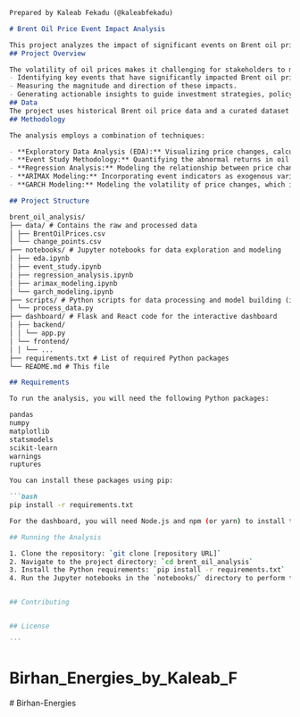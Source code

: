 ````markdown
Prepared by Kaleab Fekadu (@kaleabfekadu)

# Brent Oil Price Event Impact Analysis

This project analyzes the impact of significant events on Brent oil price changes over the past decade. It uses time series analysis, econometric modeling, and statistical techniques to identify key events, quantify their effects on price fluctuations, and provide data-driven insights for investors, policymakers, and energy companies.
## Project Overview

The volatility of oil prices makes it challenging for stakeholders to make informed decisions. This project aims to provide clarity by:
- Identifying key events that have significantly impacted Brent oil prices.
- Measuring the magnitude and direction of these impacts.
- Generating actionable insights to guide investment strategies, policy development, and operational planning.
## Data
The project uses historical Brent oil price data and a curated dataset of significant events (geopolitical events, economic events, OPEC decisions, supply disruptions, etc.) over the past decade.
## Methodology

The analysis employs a combination of techniques:

- **Exploratory Data Analysis (EDA):** Visualizing price changes, calculating descriptive statistics, and examining autocorrelation and volatility.
- **Event Study Methodology:** Quantifying the abnormal returns in oil prices around specific event dates.
- **Regression Analysis:** Modeling the relationship between price changes and event indicators.
- **ARIMAX Modeling:** Incorporating event indicators as exogenous variables in ARIMA models to account for both autocorrelation and event impacts.
- **GARCH Modeling:** Modeling the volatility of price changes, which is crucial for oil price analysis.

## Project Structure

brent_oil_analysis/
├── data/ # Contains the raw and processed data
│ ├── BrentOilPrices.csv
│ └── change_points.csv
├── notebooks/ # Jupyter notebooks for data exploration and modeling
│ ├── eda.ipynb
│ ├── event_study.ipynb
│ ├── regression_analysis.ipynb
│ ├── arimax_modeling.ipynb
│ └── garch_modeling.ipynb
├── scripts/ # Python scripts for data processing and model building (if any)
│ └── process_data.py
├── dashboard/ # Flask and React code for the interactive dashboard
│ ├── backend/
│ │ └── app.py
│ └── frontend/
│ │ └── ...
├── requirements.txt # List of required Python packages
└── README.md # This file

## Requirements

To run the analysis, you will need the following Python packages:

pandas
numpy
matplotlib
statsmodels
scikit-learn
warnings
ruptures

You can install these packages using pip:

```bash
pip install -r requirements.txt

For the dashboard, you will need Node.js and npm (or yarn) to install the React dependencies.

## Running the Analysis

1. Clone the repository: `git clone [repository URL]`
2. Navigate to the project directory: `cd brent_oil_analysis`
3. Install the Python requirements: `pip install -r requirements.txt`
4. Run the Jupyter notebooks in the `notebooks/` directory to perform the analysis.


## Contributing


## License

```
````
# Birhan_Energies_by_Kaleab_F
#   B i r h a n - E n e r g i e s 
 
 